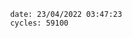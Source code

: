 

                date: 23/04/2022 03:47:23
                cycles: 59100

                         